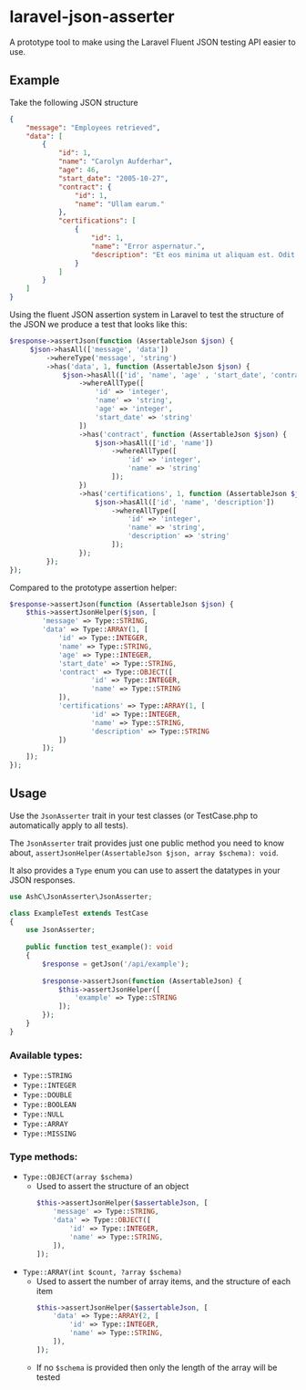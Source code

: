 # laravel-json-asserter

A prototype tool to make using the Laravel Fluent JSON testing API easier to use.

## Example

Take the following JSON structure

```json
{
    "message": "Employees retrieved",
    "data": [
        {
            "id": 1,
            "name": "Carolyn Aufderhar",
            "age": 46,
            "start_date": "2005-10-27",
            "contract": {
                "id": 1,
                "name": "Ullam earum."
            },
            "certifications": [
                {
                    "id": 1,
                    "name": "Error aspernatur.",
                    "description": "Et eos minima ut aliquam est. Odit quia quasi ut suscipit."
                }
            ]
        }
    ]
}
```

Using the fluent JSON assertion system in Laravel to test the structure of the JSON we produce a test that looks like this:

```php
$response->assertJson(function (AssertableJson $json) {
     $json->hasAll(['message', 'data'])
         ->whereType('message', 'string')
         ->has('data', 1, function (AssertableJson $json) {
             $json->hasAll(['id', 'name', 'age' , 'start_date', 'contract', 'certifications'])
                 ->whereAllType([
                     'id' => 'integer',
                     'name' => 'string',
                     'age' => 'integer',
                     'start_date' => 'string'
                 ])
                 ->has('contract', function (AssertableJson $json) {
                     $json->hasAll(['id', 'name'])
                         ->whereAllType([
                             'id' => 'integer',
                             'name' => 'string'
                         ]);
                 })
                 ->has('certifications', 1, function (AssertableJson $json) {
                     $json->hasAll(['id', 'name', 'description'])
                         ->whereAllType([
                             'id' => 'integer',
                             'name' => 'string',
                             'description' => 'string'
                         ]);
                 });
         });
});
```

Compared to the prototype assertion helper:

```php
$response->assertJson(function (AssertableJson $json) {
    $this->assertJsonHelper($json, [
        'message' => Type::STRING,
        'data' => Type::ARRAY(1, [
            'id' => Type::INTEGER,
            'name' => Type::STRING,
            'age' => Type::INTEGER,
            'start_date' => Type::STRING,
            'contract' => Type::OBJECT([
                    'id' => Type::INTEGER,
                    'name' => Type::STRING
            ]),
            'certifications' => Type::ARRAY(1, [
                    'id' => Type::INTEGER,
                    'name' => Type::STRING,
                    'description' => Type::STRING
            ])
        ]);
    ]);
});
```

## Usage

Use the `JsonAsserter` trait in your test classes (or TestCase.php to automatically apply to all tests).

The `JsonAsserter` trait provides just one public method you need to know about, `assertJsonHelper(AssertableJson $json, array $schema): void`.

It also provides a `Type` enum you can use to assert the datatypes in your JSON responses.

```php
use AshC\JsonAsserter\JsonAsserter;

class ExampleTest extends TestCase
{
    use JsonAsserter;
    
    public function test_example(): void
    {
        $response = getJson('/api/example');
        
        $response->assertJson(function (AssertableJson) {
            $this->assertJsonHelper([
                'example' => Type::STRING
            ]);
        });
    }
}
```

### Available types:
- `Type::STRING`
- `Type::INTEGER`
- `Type::DOUBLE`
- `Type::BOOLEAN`
- `Type::NULL`
- `Type::ARRAY`
- `Type::MISSING`

### Type methods:
- `Type::OBJECT(array $schema)`
  - Used to assert the structure of an object
    ```php
    $this->assertJsonHelper($assertableJson, [
        'message' => Type::STRING,
        'data' => Type::OBJECT([
            'id' => Type::INTEGER,
            'name' => Type::STRING,
        ]),
    ]);
    ```
- `Type::ARRAY(int $count, ?array $schema)`
  - Used to assert the number of array items, and the structure of each item
    ```php
    $this->assertJsonHelper($assertableJson, [
        'data' => Type::ARRAY(2, [
            'id' => Type::INTEGER,
            'name' => Type::STRING,
        ]),
    ]);
    ```
  - If no `$schema` is provided then only the length of the array will be tested
